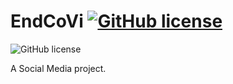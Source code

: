 # EndCoVi [![GitHub license](https://img.shields.io/badge/license-MIT-green?style=flat)](https://github.com/KSB-tqk/EndCoVi/blob/master/LICENSE) 
![GitHub license](https://img.shields.io/badge/framework-Flutter-blue?style=flat&logo=Flutter)

A Social Media project.

